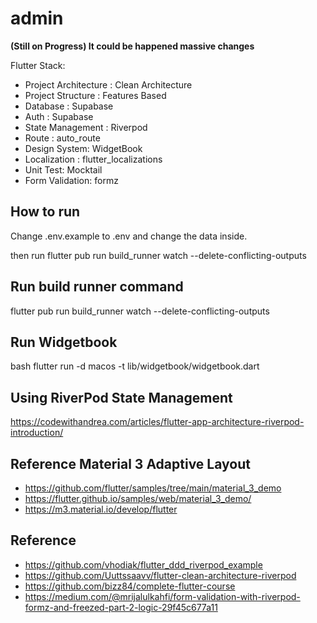 # admin

**(Still on Progress) It could be happened massive changes**

Flutter Stack:

- Project Architecture : Clean Architecture
- Project Structure : Features Based
- Database : Supabase
- Auth : Supabase
- State Management : Riverpod
- Route : auto_route
- Design System: WidgetBook
- Localization : flutter_localizations
- Unit Test: Mocktail
- Form Validation: formz

## How to run

Change .env.example to .env and change the data inside.

then run flutter pub run build_runner watch --delete-conflicting-outputs

## Run build runner command

flutter pub run build_runner watch --delete-conflicting-outputs

## Run Widgetbook

bash flutter run -d macos -t lib/widgetbook/widgetbook.dart

## Using RiverPod State Management

https://codewithandrea.com/articles/flutter-app-architecture-riverpod-introduction/

## Reference Material 3 Adaptive Layout

- https://github.com/flutter/samples/tree/main/material_3_demo
- https://flutter.github.io/samples/web/material_3_demo/
- https://m3.material.io/develop/flutter

## Reference

- https://github.com/vhodiak/flutter_ddd_riverpod_example
- https://github.com/Uuttssaavv/flutter-clean-architecture-riverpod
- https://github.com/bizz84/complete-flutter-course
- https://medium.com/@mrijalulkahfi/form-validation-with-riverpod-formz-and-freezed-part-2-logic-29f45c677a11
